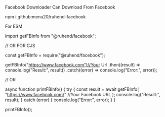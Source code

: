 Facebook Downloader Can Download From Facebook

npm i github:menu20/ruhend-facebook

For ESM



import getFBInfo from "@ruhend/facebook";

// OR
FOR CJS

const getFBInfo = require("@ruhend/facebook");

getFBInfo("https://www.facebook.com")//Your Url
    .then((result) => console.log("Result:", result))
    .catch((error) => console.log("Error:", error));

// OR

async function printFBInfo() {
    try {
        const result = await getFBInfo(
            "https://www.facebook.com/" //Your Facebook URL
        );
        console.log("Result:", result);
    } catch (error) {
        console.log("Error:", error);
    }
}

printFBInfo();
